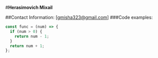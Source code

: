 #**Herasimovich Mixail**

##Contact Information: [gmisha323@gmail.com]
###Code examples:
```javascript
const func = (num) => {
  if (num > 0) {
    return num - 1;
  }
  return num + 1;
};
```